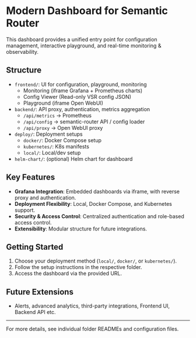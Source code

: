 # Modern Dashboard for Semantic Router

This dashboard provides a unified entry point for configuration management, interactive playground, and real-time monitoring & observability.

## Structure

- `frontend/`: UI for configuration, playground, monitoring
    - Monitoring (iframe Grafana + Prometheus charts)
    - Config Viewer (Read-only VSR config JSON)
    - Playground (iframe Open WebUI)
- `backend/`: API proxy, authentication, metrics aggregation
    - `/api/metrics` → Prometheus
    - `/api/config`  → semantic-router API / config loader
    - `/api/proxy`   → Open WebUI proxy
- `deploy/`: Deployment setups
    - `docker/`: Docker Compose setup
    - `kubernetes/`: K8s manifests
    - `local/`: Local/dev setup
- `helm-chart/`: (optional) Helm chart for dashboard

## Key Features

- **Grafana Integration**: Embedded dashboards via iframe, with reverse proxy and authentication.
- **Deployment Flexibility**: Local, Docker Compose, and Kubernetes support.
- **Security & Access Control**: Centralized authentication and role-based access control.
- **Extensibility**: Modular structure for future integrations.

## Getting Started

1. Choose your deployment method (`local/`, `docker/`, or `kubernetes/`).
2. Follow the setup instructions in the respective folder.
3. Access the dashboard via the provided URL.

## Future Extensions
- Alerts, advanced analytics, third-party integrations, Frontend UI, Backend API etc.

---
For more details, see individual folder READMEs and configuration files.